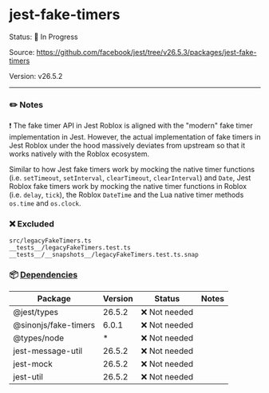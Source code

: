 # jest-fake-timers

Status: :hammer: In Progress

Source: https://github.com/facebook/jest/tree/v26.5.3/packages/jest-fake-timers

Version: v26.5.2

---

### :pencil2: Notes
:exclamation: The fake timer API in Jest Roblox is aligned with the "modern" fake timer implementation in Jest. However, the actual implementation of fake timers in Jest Roblox under the hood massively deviates from upstream so that it works natively with the Roblox ecosystem.

Similar to how Jest fake timers work by mocking the native timer functions (i.e. `setTimeout`, `setInterval`, `clearTimeout`, `clearInterval`) and `Date`, Jest Roblox fake timers work by mocking the native timer functions in Roblox (i.e. `delay`, `tick`), the Roblox `DateTime` and the Lua native timer methods `os.time` and `os.clock`.

### :x: Excluded
```
src/legacyFakeTimers.ts
__tests__/legacyFakeTimers.test.ts
__tests__/__snapshots__/legacyFakeTimers.test.ts.snap
```

### :package: [Dependencies](https://github.com/facebook/jest/blob/v26.5.3/packages/jest-fake-timers/package.json)
| Package | Version | Status | Notes |
| - | - | - | - |
| @jest/types | 26.5.2 |:x: Not needed | |
| @sinonjs/fake-timers | 6.0.1 |:x: Not needed | |
| @types/node | * |:x: Not needed | |
| jest-message-util | 26.5.2 | :x: Not needed | |
| jest-mock | 26.5.2 | :x: Not needed | |
| jest-util | 26.5.2 |:x: Not needed | |